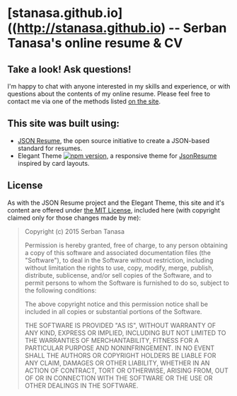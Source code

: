 # [stanasa.github.io]((http://stanasa.github.io) -- Serban Tanasa's online resume & CV

## Take a look! Ask questions!

I'm happy to chat with anyone interested in my skills and experience, or with questions about the contents of my online resume.  Please feel free to contact me via one of the methods listed [on the site](http://stanasa.github.io).

## This site was built using:

* [JSON Resume](https://jsonresume.org), the open source initiative to create a JSON-based standard for resumes. 
* Elegant Theme [![npm version](https://badge.fury.io/js/jsonresume-theme-elegant.svg)](http://badge.fury.io/js/jsonresume-theme-elegant), a responsive theme for [JsonResume](https://jsonresume.org/) inspired by card layouts.

## License

As with the JSON Resume project and the Elegant Theme, this site and it's content are offered under [the MIT License](http://opensource.org/licenses/mit-license.php), included here (with copyright claimed only for those changes made by me):

> Copyright (c) 2015 Serban Tanasa
>
> Permission is hereby granted, free of charge, to any person obtaining a copy
> of this software and associated documentation files (the "Software"), to deal
> in the Software without restriction, including without limitation the rights
> to use, copy, modify, merge, publish, distribute, sublicense, and/or sell
> copies of the Software, and to permit persons to whom the Software is
> furnished to do so, subject to the following conditions:
>
> The above copyright notice and this permission notice shall be included in
> all copies or substantial portions of the Software.
>
> THE SOFTWARE IS PROVIDED "AS IS", WITHOUT WARRANTY OF ANY KIND, EXPRESS OR
> IMPLIED, INCLUDING BUT NOT LIMITED TO THE WARRANTIES OF MERCHANTABILITY,
> FITNESS FOR A PARTICULAR PURPOSE AND NONINFRINGEMENT. IN NO EVENT SHALL THE
> AUTHORS OR COPYRIGHT HOLDERS BE LIABLE FOR ANY CLAIM, DAMAGES OR OTHER
> LIABILITY, WHETHER IN AN ACTION OF CONTRACT, TORT OR OTHERWISE, ARISING FROM,
> OUT OF OR IN CONNECTION WITH THE SOFTWARE OR THE USE OR OTHER DEALINGS IN
> THE SOFTWARE.
